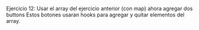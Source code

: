 Ejercicio 12:
Usar el array del ejercicio anterior (con map) ahora agregar dos buttons
Estos botones usaran hooks para agregar y quitar elementos del array.
